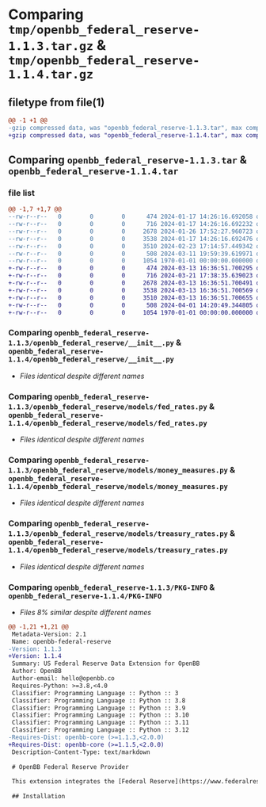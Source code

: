 # Comparing `tmp/openbb_federal_reserve-1.1.3.tar.gz` & `tmp/openbb_federal_reserve-1.1.4.tar.gz`

## filetype from file(1)

```diff
@@ -1 +1 @@
-gzip compressed data, was "openbb_federal_reserve-1.1.3.tar", max compression
+gzip compressed data, was "openbb_federal_reserve-1.1.4.tar", max compression
```

## Comparing `openbb_federal_reserve-1.1.3.tar` & `openbb_federal_reserve-1.1.4.tar`

### file list

```diff
@@ -1,7 +1,7 @@
--rw-r--r--   0        0        0      474 2024-01-17 14:26:16.692058 openbb_federal_reserve-1.1.3/README.md
--rw-r--r--   0        0        0      716 2024-01-17 14:26:16.692232 openbb_federal_reserve-1.1.3/openbb_federal_reserve/__init__.py
--rw-r--r--   0        0        0     2678 2024-01-26 17:52:27.960723 openbb_federal_reserve-1.1.3/openbb_federal_reserve/models/fed_rates.py
--rw-r--r--   0        0        0     3538 2024-01-17 14:26:16.692476 openbb_federal_reserve-1.1.3/openbb_federal_reserve/models/money_measures.py
--rw-r--r--   0        0        0     3510 2024-02-23 17:14:57.449342 openbb_federal_reserve-1.1.3/openbb_federal_reserve/models/treasury_rates.py
--rw-r--r--   0        0        0      508 2024-03-11 19:59:39.619971 openbb_federal_reserve-1.1.3/pyproject.toml
--rw-r--r--   0        0        0     1054 1970-01-01 00:00:00.000000 openbb_federal_reserve-1.1.3/PKG-INFO
+-rw-r--r--   0        0        0      474 2024-03-13 16:36:51.700295 openbb_federal_reserve-1.1.4/README.md
+-rw-r--r--   0        0        0      716 2024-03-21 17:38:35.639023 openbb_federal_reserve-1.1.4/openbb_federal_reserve/__init__.py
+-rw-r--r--   0        0        0     2678 2024-03-13 16:36:51.700491 openbb_federal_reserve-1.1.4/openbb_federal_reserve/models/fed_rates.py
+-rw-r--r--   0        0        0     3538 2024-03-13 16:36:51.700569 openbb_federal_reserve-1.1.4/openbb_federal_reserve/models/money_measures.py
+-rw-r--r--   0        0        0     3510 2024-03-13 16:36:51.700655 openbb_federal_reserve-1.1.4/openbb_federal_reserve/models/treasury_rates.py
+-rw-r--r--   0        0        0      508 2024-04-01 14:20:49.344805 openbb_federal_reserve-1.1.4/pyproject.toml
+-rw-r--r--   0        0        0     1054 1970-01-01 00:00:00.000000 openbb_federal_reserve-1.1.4/PKG-INFO
```

### Comparing `openbb_federal_reserve-1.1.3/openbb_federal_reserve/__init__.py` & `openbb_federal_reserve-1.1.4/openbb_federal_reserve/__init__.py`

 * *Files identical despite different names*

### Comparing `openbb_federal_reserve-1.1.3/openbb_federal_reserve/models/fed_rates.py` & `openbb_federal_reserve-1.1.4/openbb_federal_reserve/models/fed_rates.py`

 * *Files identical despite different names*

### Comparing `openbb_federal_reserve-1.1.3/openbb_federal_reserve/models/money_measures.py` & `openbb_federal_reserve-1.1.4/openbb_federal_reserve/models/money_measures.py`

 * *Files identical despite different names*

### Comparing `openbb_federal_reserve-1.1.3/openbb_federal_reserve/models/treasury_rates.py` & `openbb_federal_reserve-1.1.4/openbb_federal_reserve/models/treasury_rates.py`

 * *Files identical despite different names*

### Comparing `openbb_federal_reserve-1.1.3/PKG-INFO` & `openbb_federal_reserve-1.1.4/PKG-INFO`

 * *Files 8% similar despite different names*

```diff
@@ -1,21 +1,21 @@
 Metadata-Version: 2.1
 Name: openbb-federal-reserve
-Version: 1.1.3
+Version: 1.1.4
 Summary: US Federal Reserve Data Extension for OpenBB
 Author: OpenBB
 Author-email: hello@openbb.co
 Requires-Python: >=3.8,<4.0
 Classifier: Programming Language :: Python :: 3
 Classifier: Programming Language :: Python :: 3.8
 Classifier: Programming Language :: Python :: 3.9
 Classifier: Programming Language :: Python :: 3.10
 Classifier: Programming Language :: Python :: 3.11
 Classifier: Programming Language :: Python :: 3.12
-Requires-Dist: openbb-core (>=1.1.3,<2.0.0)
+Requires-Dist: openbb-core (>=1.1.5,<2.0.0)
 Description-Content-Type: text/markdown
 
 # OpenBB Federal Reserve Provider
 
 This extension integrates the [Federal Reserve](https://www.federalreserve.gov/data.htm) data provider into the OpenBB Platform.
 
 ## Installation
```

